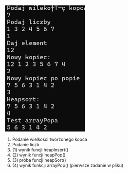 ![alt text](https://github.com/r4qq/aisd-lab/blob/main/lab2/wyniki.png?raw=true)
1. Podanie wielkości tworzonego kopca
2. Podanie liczb
3. (1) wynik funcji heapInsert()
4. (2) wynik funcji heapPop()
5. (3) próba funcji heapSort()
6. (4) wynik funkcji arrayPop() (pierwsze zadanie w pliku)